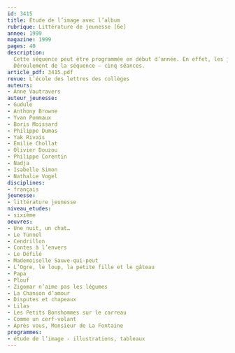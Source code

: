 ```yaml
---
id: 3415
title: Étude de l’image avec l’album 
rubrique: Littérature de jeunesse [6e]
annee: 1999
magazine: 1999
pages: 40
description: 
  Cette séquence peut être programmée en début d’année. En effet, les jeunes qui entrent en sixième sont encore proches de l’enfance. Même s’ils pensent que les albums ne sont plus de leur âge, le fait de leur proposer un travail à partir de ce support peut les ramener avec émotion à l’époque où on leur lisait encore des histoires, et les conduire à aborder conjointement texte et image. Par ailleurs, puisque les jeunes élèves acquièrent un nouveau statut – celui de collégien –, ils vont pouvoir prendre de la distance par rapport à une pratique de leur enfance en l’abordant différemment, en classe. Comprendre un écrit, quel qu’il soit, c’est comprendre sa situation d’énonciation – qui parle ? À qui ? Dans quel but ? Les albums choisis présentent les mêmes caractéristiques narratives que les récits sans images, avec une dimension esthétique supplémentaire. Aborder les problèmes de point de vue, de chronologie, de double lecture et de structure à travers ces livres attractifs permettra d’éviter que ces problèmes ne deviennent des obstacles à la compréhension, et donc au plaisir de lire.
  Déroulement de la séquence – cinq séances.
article_pdf: 3415.pdf
revue: L’école des lettres des collèges
auteurs:
- Anne Vautravers
auteur_jeunesse:
- Gudule
- Anthony Browne
- Yvan Pommaux
- Boris Moissard
- Philippe Dumas
- Yak Rivais
- Émilie Chollat
- Olivier Douzou
- Philippe Corentin
- Nadja
- Isabelle Simon
- Nathalie Vogel
disciplines:
- français
jeunesse:
- littérature jeunesse
niveau_etudes:
- sixième
oeuvres:
- Une nuit, un chat…
- Le Tunnel
- Cendrillon
- Contes à l’envers
- Le Défilé
- Mademoiselle Sauve-qui-peut
- L’Ogre, le loup, la petite fille et le gâteau
- Papa
- Plouf
- Zigomar n’aime pas les légumes
- La Chanson d’amour
- Disputes et chapeaux
- Lilas
- Les Petits Bonshommes sur le carreau
- Comme un cerf-volant
- Après vous, Monsieur de La Fontaine
programmes:
- étude de l’image - illustrations, tableaux
---
```

